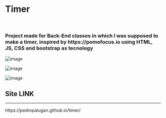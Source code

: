 # Timer
<br>

<h3>Project made for Back-End classes in which I was supposed to make a timer, inspired by <a target = "_blank">https://pomofocus.io</a> using HTML, JS, CSS and bootstrap as tecnology</h3>


![image](https://user-images.githubusercontent.com/88800549/154747562-c20b7388-bc1b-4573-8eef-ea5f50118bfb.png)

![image](https://user-images.githubusercontent.com/88800549/154747585-30da8b60-1ba2-444e-891b-da92488abe3b.png)

![image](https://user-images.githubusercontent.com/88800549/154747623-7ba50bf8-9e0b-47fc-8058-e4614fdda768.png)


<h2>Site LINK</h2>
<hr>
https://pedropalugan.github.io/timer/

